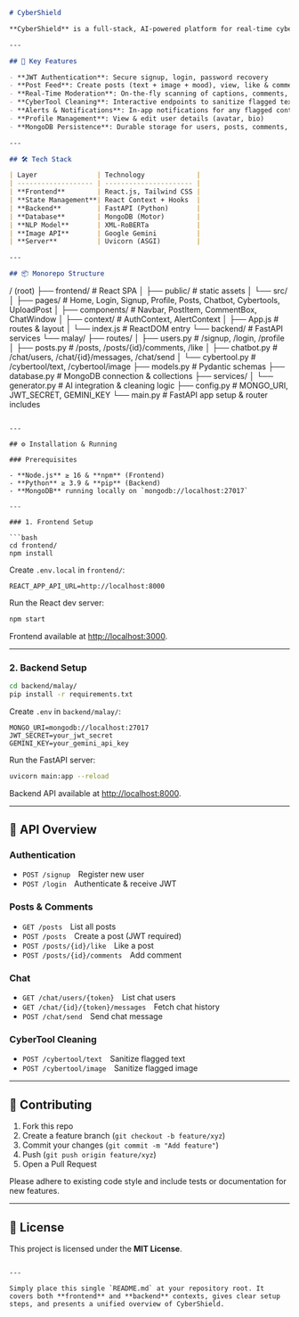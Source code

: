 ```markdown
# CyberShield

**CyberShield** is a full-stack, AI-powered platform for real-time cyberbullying detection and moderation. It proactively scans user-generated content (posts, comments, private chats) using XML-RoBERTa for text and Google’s Gemini API for images. Offensive content is flagged or blocked, with instant alerts sent to users and moderators. A built-in **CyberTool** interface lets users clean flagged text/images before reposting. CyberShield’s goal is to foster a safe, respectful online community.

---

## 🚀 Key Features

- **JWT Authentication**: Secure signup, login, password recovery  
- **Post Feed**: Create posts (text + image + mood), view, like & comment  
- **Real-Time Moderation**: On-the-fly scanning of captions, comments, chat messages  
- **CyberTool Cleaning**: Interactive endpoints to sanitize flagged text or images  
- **Alerts & Notifications**: In-app notifications for any flagged content  
- **Profile Management**: View & edit user details (avatar, bio)  
- **MongoDB Persistence**: Durable storage for users, posts, comments, chats, flags, logs  

---

## 🛠 Tech Stack

| Layer               | Technology             |
| ------------------- | ---------------------- |
| **Frontend**        | React.js, Tailwind CSS |
| **State Management**| React Context + Hooks  |
| **Backend**         | FastAPI (Python)       |
| **Database**        | MongoDB (Motor)        |
| **NLP Model**       | XML-RoBERTa            |
| **Image API**       | Google Gemini          |
| **Server**          | Uvicorn (ASGI)         |

---

## 📦 Monorepo Structure

```

/  (root)
├── frontend/                # React SPA
│   ├── public/              # static assets
│   └── src/
│       ├── pages/           # Home, Login, Signup, Profile, Posts, Chatbot, Cybertools, UploadPost
│       ├── components/      # Navbar, PostItem, CommentBox, ChatWindow
│       ├── context/         # AuthContext, AlertContext
│       ├── App.js           # routes & layout
│       └── index.js         # ReactDOM entry
└── backend/                 # FastAPI services
└── malay/
├── routes/
│   ├── users.py     # /signup, /login, /profile
│   ├── posts.py     # /posts, /posts/{id}/comments, /like
│   ├── chatbot.py   # /chat/users, /chat/{id}/messages, /chat/send
│   └── cybertool.py # /cybertool/text, /cybertool/image
├── models.py        # Pydantic schemas
├── database.py      # MongoDB connection & collections
├── services/
│   └── generator.py # AI integration & cleaning logic
├── config.py        # MONGO\_URI, JWT\_SECRET, GEMINI\_KEY
└── main.py          # FastAPI app setup & router includes

````

---

## ⚙️ Installation & Running

### Prerequisites

- **Node.js** ≥ 16 & **npm** (Frontend)  
- **Python** ≥ 3.9 & **pip** (Backend)  
- **MongoDB** running locally on `mongodb://localhost:27017`  

---

### 1. Frontend Setup

```bash
cd frontend/
npm install
````

Create `.env.local` in `frontend/`:

```env
REACT_APP_API_URL=http://localhost:8000
```

Run the React dev server:

```bash
npm start
```

Frontend available at [http://localhost:3000](http://localhost:3000).

---

### 2. Backend Setup

```bash
cd backend/malay/
pip install -r requirements.txt
```

Create `.env` in `backend/malay/`:

```env
MONGO_URI=mongodb://localhost:27017
JWT_SECRET=your_jwt_secret
GEMINI_KEY=your_gemini_api_key
```

Run the FastAPI server:

```bash
uvicorn main:app --reload
```

Backend API available at [http://localhost:8000](http://localhost:8000).

---

## 🔗 API Overview

### Authentication

* `POST /signup` Register new user
* `POST /login` Authenticate & receive JWT

### Posts & Comments

* `GET /posts` List all posts
* `POST /posts` Create a post (JWT required)
* `POST /posts/{id}/like` Like a post
* `POST /posts/{id}/comments` Add comment

### Chat

* `GET /chat/users/{token}` List chat users
* `GET /chat/{id}/{token}/messages` Fetch chat history
* `POST /chat/send` Send chat message

### CyberTool Cleaning

* `POST /cybertool/text` Sanitize flagged text
* `POST /cybertool/image` Sanitize flagged image

---

## 🤝 Contributing

1. Fork this repo
2. Create a feature branch (`git checkout -b feature/xyz`)
3. Commit your changes (`git commit -m "Add feature"`)
4. Push (`git push origin feature/xyz`)
5. Open a Pull Request

Please adhere to existing code style and include tests or documentation for new features.

---

## 📄 License

This project is licensed under the **MIT License**.

```

---

Simply place this single `README.md` at your repository root. It covers both **frontend** and **backend** contexts, gives clear setup steps, and presents a unified overview of CyberShield.
```
